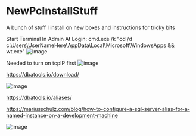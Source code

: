 # NewPcInstallStuff
A bunch of stuff I install on new boxes and instructions for tricky bits


Start Terminal In Admin At Login:
cmd.exe /k "cd /d c:\Users\UserNameHere\AppData\Local\Microsoft\WindowsApps && wt.exe"
![image](https://github.com/Echostorm44/NewPcInstallStuff/assets/107306362/cef314c3-7282-4e38-8fa1-5e1f3ed8038a)



Needed to turn on tcpIP first
![image](https://user-images.githubusercontent.com/107306362/197051270-d83175bf-676f-4104-bb39-7cc9e5f635e4.png)

https://dbatools.io/download/

![image](https://user-images.githubusercontent.com/107306362/197051554-95d3bc0e-c160-42fb-b460-d2a1ff6dbbcd.png)

https://dbatools.io/aliases/

https://mariusschulz.com/blog/how-to-configure-a-sql-server-alias-for-a-named-instance-on-a-development-machine

![image](https://user-images.githubusercontent.com/107306362/197050937-93c8e949-7861-4817-ab1c-f89f12433591.png)

